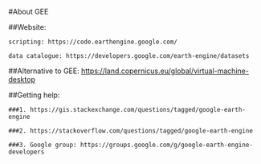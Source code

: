 #About GEE

##Website: 

    scripting: https://code.earthengine.google.com/
    
    data catalogue: https://developers.google.com/earth-engine/datasets

##Alternative to GEE: 
https://land.copernicus.eu/global/virtual-machine-desktop

##Getting help: 

    ###1. https://gis.stackexchange.com/questions/tagged/google-earth-engine

    ###2. https://stackoverflow.com/questions/tagged/google-earth-engine

    ###3. Google group: https://groups.google.com/g/google-earth-engine-developers
